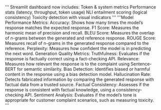 '''
Streamlit dashboard now includes:
Token & system metrics
Performance stats (latency, throughput, token usage)
NLI entailment scoring (logical consistency)
Toxicity detection with visual indicators
'''
'''Model Performance Metrics:
Accuracy: Shows how many times the model’s response matches the expected response.
F1 Score: Measures the harmonic mean of precision and recall.
BLEU Score: Measures the overlap of n-grams between the generated and reference response.
ROUGE Score: Measures recall of n-grams in the generated response compared to the reference.
Perplexity: Measures how confident the model is in predicting the next word.
Generation Quality Metrics:
Truthfulness: Evaluates if the response is factually correct using a fact-checking API.
Relevance: Measures how relevant the response is to the complaint using Sentence-BERT for semantic similarity.
Bias Detection: Identifies biased or harmful content in the response using a bias detection model.
Hallucination Rate: Detects fabricated information by comparing the generated response with factual data from a trusted source.
Factual Consistency: Assesses if the response is consistent with factual knowledge, using a consistency-checking API.
Sentiment Analysis:
Evaluates if the model’s tone is appropriate for customer complaint scenarios, such as measuring toxicity.
'''
